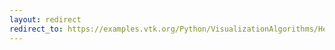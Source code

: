 ```yaml
---
layout: redirect
redirect_to: https://examples.vtk.org/Python/VisualizationAlgorithms/HeadSlice/
---
```

